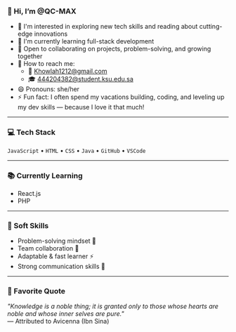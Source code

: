 ### 👋 Hi, I’m @QC-MAX

- 👀 I'm interested in exploring new tech skills and reading about cutting-edge innovations  
- 🌱 I'm currently learning full-stack development  
- 💞️ Open to collaborating on projects, problem-solving, and growing together  
- 📨 How to reach me:
  - 📧 [Khowlah1212@gmail.com](mailto:Khowlah1212@gmail.com)
  - 🎓 [444204382@student.ksu.edu.sa](mailto:444204382@student.ksu.edu.sa)  
- 😄 Pronouns: she/her  
- ⚡ Fun fact: I often spend my vacations building, coding, and leveling up my dev skills — because I love it that much!

---

### 💻 Tech Stack  
`JavaScript` • `HTML` • `CSS` • `Java` • `GitHub` • `VSCode`

---

### 📚 Currently Learning
- React.js  
- PHP

---

### 🧩 Soft Skills
- Problem-solving mindset 🧠  
- Team collaboration 🤝  
- Adaptable & fast learner ⚡  
- Strong communication skills 💬

---

### 🧠 Favorite Quote
_"Knowledge is a noble thing; it is granted only to those whose hearts are noble and whose inner selves are pure."_  
— Attributed to Avicenna (Ibn Sina)
